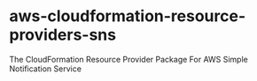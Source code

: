 # aws-cloudformation-resource-providers-sns
The CloudFormation Resource Provider Package For AWS Simple Notification Service
